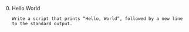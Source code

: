0. Hello World
	~~~~
	Write a script that prints “Hello, World”, followed by a new line to the standard output.
	~~~~

